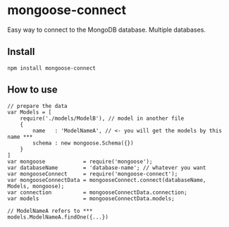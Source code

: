 mongoose-connect
================

Easy way to connect to the MongoDB database. Multiple databases.



Install
-------

    npm install mongoose-connect



How to use
----------

    // prepare the data
    var Models = [
        require('./models/ModelB'), // model in another file
        {
            name   : 'ModelNameA', // <- you will get the models by this name ***
            schema : new mongoose.Schema({})
        }
    ]
    var mongoose            = require('mongoose');
    var databaseName        = 'database-name'; // whatever you want
    var mongooseConnect     = require('mongoose-connect');
    var mongooseConnectData = mongooseConnect.connect(databaseName, Models, mongoose);
    var connection          = mongooseConnectData.connection;
    var models              = mongooseConnectData.models;

    // ModelNameA refers to ***
    models.ModelNameA.findOne({...})

